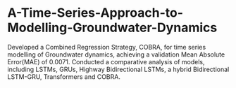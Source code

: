 # A-Time-Series-Approach-to-Modelling-Groundwater-Dynamics
Developed a Combined Regression Strategy, COBRA, for time series modelling of Groundwater dynamics, achieving a validation Mean Absolute Error(MAE) of 0.0071. Conducted a comparative analysis of models, including LSTMs, GRUs, Highway Bidirectional LSTMs, a hybrid Bidirectional LSTM-GRU, Transformers and COBRA.
